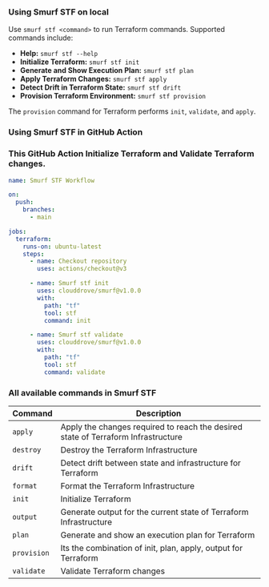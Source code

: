 ### Using Smurf STF on local
Use `smurf stf <command>` to run Terraform commands. Supported commands include:

- **Help:** `smurf stf --help`
- **Initialize Terraform:** `smurf stf init`
- **Generate and Show Execution Plan:** `smurf stf plan`
- **Apply Terraform Changes:** `smurf stf apply`
- **Detect Drift in Terraform State:** `smurf stf drift`
- **Provision Terraform Environment:** `smurf stf provision`

The `provision` command for Terraform performs `init`, `validate`, and `apply`.

### Using Smurf STF in GitHub Action
### This GitHub Action Initialize Terraform and Validate Terraform changes.

```yaml
name: Smurf STF Workflow

on:
  push:
    branches:
      - main

jobs:
  terraform:
    runs-on: ubuntu-latest
    steps:
      - name: Checkout repository
        uses: actions/checkout@v3

      - name: Smurf stf init
        uses: clouddrove/smurf@v1.0.0
        with:
          path: "tf"
          tool: stf
          command: init

      - name: Smurf stf validate
        uses: clouddrove/smurf@v1.0.0
        with:
          path: "tf"
          tool: stf
          command: validate
```

### All available commands in Smurf STF

| Command   | Description                          |
|-----------|--------------------------------------|
| `apply`    | Apply the changes required to reach the desired state of Terraform Infrastructure |
| `destroy` | Destroy the Terraform Infrastructure |
| `drift`    | Detect drift between state and infrastructure  for Terraform  |
| `format`   | Format the Terraform Infrastructure              |
| `init` | Initialize Terraform             |
| `output` | Generate output for the current state of Terraform Infrastructure  |
| `plan` | Generate and show an execution plan for Terraform          |
| `provision` | Its the combination of init, plan, apply, output for Terraform |
| `validate` | Validate  Terraform changes |
   
